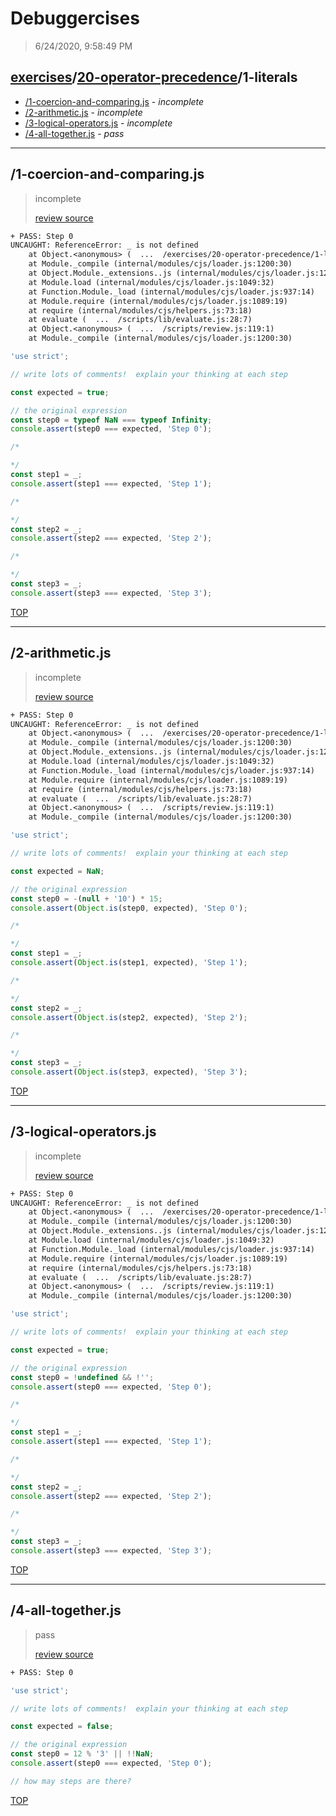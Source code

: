 # Debuggercises 

> 6/24/2020, 9:58:49 PM 

## [exercises](../../README.md)/[20-operator-precedence](../README.md)/1-literals 

- [/1-coercion-and-comparing.js](#1-coercion-and-comparingjs) - _incomplete_ 
- [/2-arithmetic.js](#2-arithmeticjs) - _incomplete_ 
- [/3-logical-operators.js](#3-logical-operatorsjs) - _incomplete_ 
- [/4-all-together.js](#4-all-togetherjs) - _pass_ 
---

## /1-coercion-and-comparing.js 

> incomplete 
>
> [review source](../../../exercises/20-operator-precedence/1-literals/1-coercion-and-comparing.js)

```txt
+ PASS: Step 0
UNCAUGHT: ReferenceError: _ is not defined
    at Object.<anonymous> (  ...  /exercises/20-operator-precedence/1-literals/1-coercion-and-comparing.js:14:15)
    at Module._compile (internal/modules/cjs/loader.js:1200:30)
    at Object.Module._extensions..js (internal/modules/cjs/loader.js:1220:10)
    at Module.load (internal/modules/cjs/loader.js:1049:32)
    at Function.Module._load (internal/modules/cjs/loader.js:937:14)
    at Module.require (internal/modules/cjs/loader.js:1089:19)
    at require (internal/modules/cjs/helpers.js:73:18)
    at evaluate (  ...  /scripts/lib/evaluate.js:28:7)
    at Object.<anonymous> (  ...  /scripts/review.js:119:1)
    at Module._compile (internal/modules/cjs/loader.js:1200:30) 
```

```js
'use strict';

// write lots of comments!  explain your thinking at each step

const expected = true;

// the original expression
const step0 = typeof NaN === typeof Infinity;
console.assert(step0 === expected, 'Step 0');

/*

*/
const step1 = _;
console.assert(step1 === expected, 'Step 1');

/*

*/
const step2 = _;
console.assert(step2 === expected, 'Step 2');

/*

*/
const step3 = _;
console.assert(step3 === expected, 'Step 3');

```

[TOP](#debuggercises)

---

## /2-arithmetic.js 

> incomplete 
>
> [review source](../../../exercises/20-operator-precedence/1-literals/2-arithmetic.js)

```txt
+ PASS: Step 0
UNCAUGHT: ReferenceError: _ is not defined
    at Object.<anonymous> (  ...  /exercises/20-operator-precedence/1-literals/2-arithmetic.js:14:15)
    at Module._compile (internal/modules/cjs/loader.js:1200:30)
    at Object.Module._extensions..js (internal/modules/cjs/loader.js:1220:10)
    at Module.load (internal/modules/cjs/loader.js:1049:32)
    at Function.Module._load (internal/modules/cjs/loader.js:937:14)
    at Module.require (internal/modules/cjs/loader.js:1089:19)
    at require (internal/modules/cjs/helpers.js:73:18)
    at evaluate (  ...  /scripts/lib/evaluate.js:28:7)
    at Object.<anonymous> (  ...  /scripts/review.js:119:1)
    at Module._compile (internal/modules/cjs/loader.js:1200:30) 
```

```js
'use strict';

// write lots of comments!  explain your thinking at each step

const expected = NaN;

// the original expression
const step0 = -(null + '10') * 15;
console.assert(Object.is(step0, expected), 'Step 0');

/*

*/
const step1 = _;
console.assert(Object.is(step1, expected), 'Step 1');

/*

*/
const step2 = _;
console.assert(Object.is(step2, expected), 'Step 2');

/*

*/
const step3 = _;
console.assert(Object.is(step3, expected), 'Step 3');

```

[TOP](#debuggercises)

---

## /3-logical-operators.js 

> incomplete 
>
> [review source](../../../exercises/20-operator-precedence/1-literals/3-logical-operators.js)

```txt
+ PASS: Step 0
UNCAUGHT: ReferenceError: _ is not defined
    at Object.<anonymous> (  ...  /exercises/20-operator-precedence/1-literals/3-logical-operators.js:14:15)
    at Module._compile (internal/modules/cjs/loader.js:1200:30)
    at Object.Module._extensions..js (internal/modules/cjs/loader.js:1220:10)
    at Module.load (internal/modules/cjs/loader.js:1049:32)
    at Function.Module._load (internal/modules/cjs/loader.js:937:14)
    at Module.require (internal/modules/cjs/loader.js:1089:19)
    at require (internal/modules/cjs/helpers.js:73:18)
    at evaluate (  ...  /scripts/lib/evaluate.js:28:7)
    at Object.<anonymous> (  ...  /scripts/review.js:119:1)
    at Module._compile (internal/modules/cjs/loader.js:1200:30) 
```

```js
'use strict';

// write lots of comments!  explain your thinking at each step

const expected = true;

// the original expression
const step0 = !undefined && !'';
console.assert(step0 === expected, 'Step 0');

/*

*/
const step1 = _;
console.assert(step1 === expected, 'Step 1');

/*

*/
const step2 = _;
console.assert(step2 === expected, 'Step 2');

/*

*/
const step3 = _;
console.assert(step3 === expected, 'Step 3');

```

[TOP](#debuggercises)

---

## /4-all-together.js 

> pass 
>
> [review source](../../../exercises/20-operator-precedence/1-literals/4-all-together.js)

```txt
+ PASS: Step 0
```

```js
'use strict';

// write lots of comments!  explain your thinking at each step

const expected = false;

// the original expression
const step0 = 12 % '3' || !!NaN;
console.assert(step0 === expected, 'Step 0');

// how may steps are there?

```

[TOP](#debuggercises)

